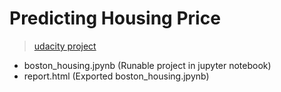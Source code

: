 # Predicting Housing Price

>[udacity project](https://github.com/udacity/predicting-housing-price.git)

 - boston_housing.jpynb (Runable project in jupyter notebook)
 - report.html (Exported boston_housing.jpynb)
